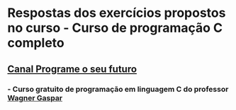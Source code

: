  # Respostas dos exercícios propostos no curso - Curso de programação C completo

## [Canal Programe o seu futuro](https://www.youtube.com/c/ProgrameseufuturoComWagnerGaspar)

### - Curso gratuito de programação em linguagem C do professor [Wagner Gaspar](https://www.youtube.com/c/ProgrameseufuturoComWagnerGaspar)

